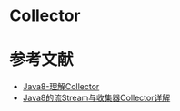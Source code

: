 # Collector




# 参考文献
* [Java8-理解Collector](https://www.cnblogs.com/woshimrf/p/java8-learn-collector.html)
* [Java8的流Stream与收集器Collector详解
](https://blog.csdn.net/zw19910924/article/details/76945279)